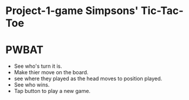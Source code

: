 # Project-1-game Simpsons' Tic-Tac-Toe

# PWBAT
- See who's turn it is.
- Make thier move on the board. 
- see where they played as the head moves to position played. 
- See who wins.
- Tap button to play a new game. 
